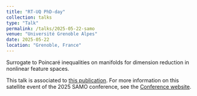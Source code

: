 ```yaml
---
title: "RT-UQ PhD-day"
collection: talks
type: "Talk"
permalink: /talks/2025-05-22-samo
venue: "Université Grenoble Alpes"
date: 2025-05-22
location: "Grenoble, France"
---
```


Surrogate to Poincaré inequalities on manifolds for
dimension reduction in nonlinear feature spaces.

This talk is associated to [this publication](https://alexandre-pasco.github.io/publication/2025-05-23-surrogate-poincare-nonlinear-features).
For more information on this satellite event of the 2025 SAMO conference, see the [Conference website](https://samo2025.sciencesconf.org/).
